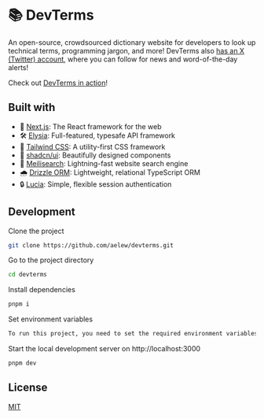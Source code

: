 # 📚 DevTerms

An open-source, crowdsourced dictionary website for developers to look up technical terms, programming jargon, and more! DevTerms also [has an X (Twitter) account](https://twitter.com/devtermsio), where you can follow for news and word-of-the-day alerts!

Check out [DevTerms in action](https://devterms.io)!

## Built with

- 🌟 [Next.js](https://nextjs.org): The React framework for the web
- 🛠 [Elysia](https://elysiajs.com): Full-featured, typesafe API framework
- 💨 [Tailwind CSS](https://tailwindcss.com): A utility-first CSS framework
- 🎨 [shadcn/ui](https://ui.shadcn.com): Beautifully designed components
- 🔎 [Meilisearch](https://www.meilisearch.com): Lightning-fast website search engine
- 🌧️ [Drizzle ORM](https://orm.drizzle.team): Lightweight, relational TypeScript ORM
- 🔒 [Lucia](https://lucia-auth.com/): Simple, flexible session authentication

## Development

Clone the project

```bash
git clone https://github.com/aelew/devterms.git
```

Go to the project directory

```bash
cd devterms
```

Install dependencies

```bash
pnpm i
```

Set environment variables

```bash
To run this project, you need to set the required environment variables. Copy `.env.example` into a new file called `.env` and fill in the values.
```

Start the local development server on http://localhost:3000

```bash
pnpm dev
```

## License

[MIT](https://choosealicense.com/licenses/mit)
